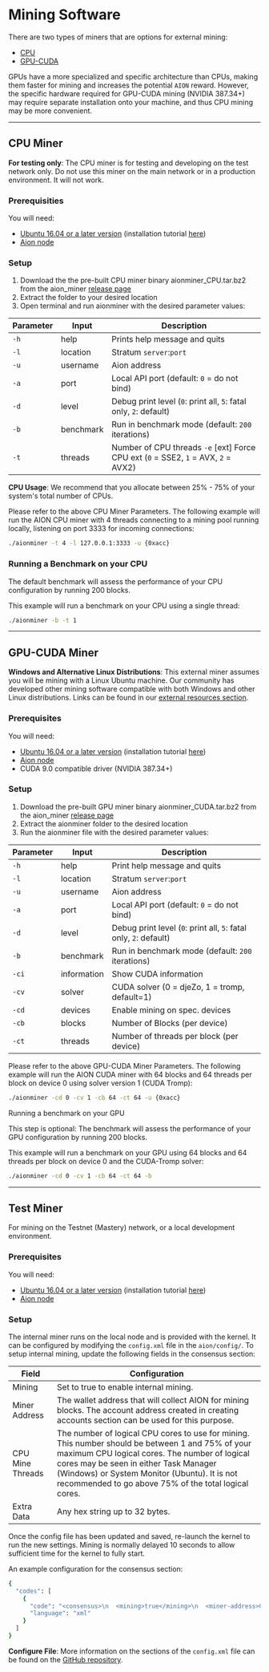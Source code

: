 # Mining Software

There are two types of miners that are options for external mining:

- [CPU](doc:cpu-miner)
- [GPU-CUDA](doc:gpu-cuda-miner)

GPUs have a more specialized and specific architecture than CPUs, making them faster for mining and increases the potential `AION` reward. However, the specific hardware required for GPU-CUDA mining (NVIDIA 387.34+) may require separate installation onto your machine, and thus CPU mining may be more convenient.

---

## CPU Miner

**For testing only**: The CPU miner is for testing and developing on the test network only. Do not use this miner on the main network or in a production environment. It will not work.

### Prerequisities

You will need:
- [Ubuntu 16.04 or a later version](https://www.ubuntu.com/download/desktop) (installation tutorial [here](https://tutorials.ubuntu.com/tutorial/tutorial-install-ubuntu-desktop#0))
- [Aion node](doc:node-set-up)

### Setup

1. Download the the pre-built CPU miner binary aionminer_CPU.tar.bz2 from the aion_miner [release page](https://github.com/aionnetwork/aion_miner/releases) 
2. Extract the folder to your desired location
3. Open terminal and run aionminer with the desired parameter values:

| Parameter | Input | Description |
| --- | --- | --- |
| `-h` | help | Prints help message and quits |
| `-l` | location | Stratum `server`:`port` |
| `-u` | username | Aion address |
| `-a` | port | Local API port (default: `0` = do not bind) |
| `-d` | level | Debug print level (`0`: print all, `5`: fatal only, `2`: default) |
| `-b` | benchmark | Run in benchmark mode (default: `200` iterations) |
| `-t` | threads | Number of CPU threads `-e` [ext] Force CPU ext (`0` = SSE2, `1` = AVX, `2` = AVX2) |

**CPU Usage**: We recommend that you allocate between 25% - 75% of your system's total number of CPUs.

Please refer to the above CPU Miner Parameters. The following example will run the AION CPU miner with 4 threads connecting to a mining pool running locally, listening on port 3333 for incoming connections:

```bash
./aionminer -t 4 -l 127.0.0.1:3333 -u {0xacc}
```

### Running a Benchmark on your CPU

The default benchmark will assess the performance of your CPU configuration by running 200 blocks.

This example will run a benchmark on your CPU using a single thread:

```bash
./aionminer -b -t 1
```

---

## GPU-CUDA Miner

**Windows and Alternative Linux Distributions**: This external miner assumes you will be mining with a Linux Ubuntu machine. Our community has developed other mining software compatible with both Windows and other Linux distributions. Links can be found in our [external resources section](https://docs.aion.network/docs/external-resources).

### Prerequisites

You will need:

- [Ubuntu 16.04 or a later version](https://www.ubuntu.com/download/desktop) (installation tutorial [here](https://tutorials.ubuntu.com/tutorial/tutorial-install-ubuntu-desktop#0))
- [Aion node](doc:node-set-up)
- CUDA 9.0 compatible driver (NVIDIA 387.34+)

### Setup

1. Download the pre-built GPU miner binary aionminer_CUDA.tar.bz2 from the aion_miner [release page](https://github.com/aionnetwork/aion_miner/releases)
2. Extract the aionminer folder to the desired location
3. Run the aionminer file with the desired parameter values:

| Parameter | Input | Description |
| --- | --- | --- |
| `-h` | help | Print help message and quits |
| `-l` | location | Stratum `server`:`port` |
| `-u` | username | Aion address |
| `-a` | port | Local API port (default: `0` = do not bind) |
| `-d` | level | Debug print level (`0`: print all, `5`: fatal only, `2`: default) |
| `-b` | benchmark | Run in benchmark mode (default: `200` iterations) |
| `-ci` | information | Show CUDA information |
| `-cv` | solver | CUDA solver (0 = djeZo, 1 = tromp, default=1) |
| `-cd` | devices | Enable mining on spec. devices |
| `-cb` | blocks | Number of Blocks (per device) |
| `-ct` | threads | Number of threads per block (per device) |

Please refer to the above GPU-CUDA Miner Parameters. The following example will run the AION CUDA miner with 64 blocks and 64 threads per block on device 0 using solver version 1 (CUDA Tromp):

```bash
./aionminer -cd 0 -cv 1 -cb 64 -ct 64 -u {0xacc}
```

Running a benchmark on your GPU

This step is optional: The benchmark will assess the performance of your GPU configuration by running 200 blocks.

This example will run a benchmark on your GPU using 64 blocks and 64 threads per block on device 0 and the CUDA-Tromp solver:

```bash
./aionminer -cd 0 -cv 1 -cb 64 -ct 64 -b
```

---

## Test Miner

For mining on the Testnet (Mastery) network, or a local development environment.

### Prerequisites

You will need:

- [Ubuntu 16.04 or a later version](https://www.ubuntu.com/download/desktop) (installation tutorial [here](https://tutorials.ubuntu.com/tutorial/tutorial-install-ubuntu-desktop#0))
- [Aion node](doc:node-set-up)

### Setup

The internal miner runs on the local node and is provided with the kernel. It can be configured by modifying the `config.xml` file in the `aion/config/`. To setup internal mining, update the following fields in the consensus section:

| Field | Configuration |
| --- | --- |
| Mining | Set to true to enable internal mining. |
| Miner Address | The wallet address that will collect AION for mining blocks. The account address created in creating accounts section can be used for this purpose. |
| CPU Mine Threads | The number of logical CPU cores to use for mining. This number should be between 1 and 75% of your maximum CPU logical cores. The number of logical cores may be seen in either Task Manager (Windows) or System Monitor (Ubuntu). It is not recommended to go above 75% of the total logical cores. |
| Extra Data | Any hex string up to 32 bytes. |

Once the config file has been updated and saved, re-launch the kernel to run the new settings.  Mining is normally delayed 10 seconds to allow sufficient time for the kernel to fully start.

An example configuration for the consensus section:

```bash
{
  "codes": [
    {
      "code": "<consensus>\n  <mining>true</mining>\n  <miner-address>0xa0----------------your-account-address--------------------------</miner-address>\n  <cpu-mine-threads>2</cpu-mine-threads>\n  <extra-data>MyAion</extra-data>\n<consensus>",
      "language": "xml"
    }
  ]
}
```

**Configure File**: More information on the sections of the `config.xml` file can be found on the [GitHub repository](https://github.com/aionnetwork/aion/blob/e22231526367328e84ee9b342288eeb7bc0e9ed3/modBoot/resource/config.xml).